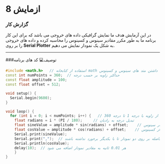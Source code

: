 # ازمایش 8


### گزارش کار
در این آزمایش هدف ما نمایش گرافیکی داده های خروجی می باشد که برای این کار برنامه ما به طور مکرر مقادیر سینوس و کسینوس را محاسبه کرده و داده های خروجی را بر روی <b>Serial Plotter</b> به شکل یک نمودار نمایش می دهیم. 

---

###توصیف💻  کد های برنامه 

```cpp
#include <math.h>   // استفاده از کتابخانه math برای داشتن متد های سینوس و کسینوس
const int numPoints = 360;  // حداکثر زاویه بر حسب درجه
const float amplitude = 100;
const float offset = 512;

void setup() {
  Serial.begin(9600);
}

void loop() {
  for (int i = 0; i < numPoints; i++) {   // شروع از زاویه با درجه 1 تا درجه 360
    float radians = i * (PI / 180);     // تبدیل درجه به رادیان
    float sineValue = amplitude * sin(radians) + offset;    // محاسبه نمودار سینوس
    float cosValue = amplitude * cos(radians) + offset;    // محاسبه نمودار کسینوس
    Serial.print(sineValue);
    Serial.print(",");  // ایجاد یک فاصله بر روی دو نمودار تا با یکدیگر برخورد نداشته باشند
    Serial.println(cosValue);
    delay(10);  // هر 0.01 ثانیه به مقادیر نمودار اضافه می شود
    }
}
```

